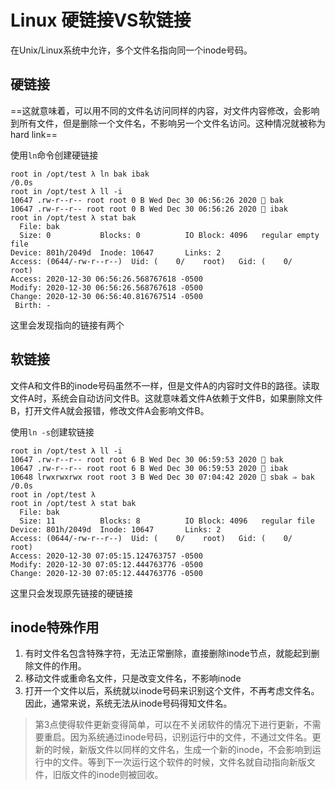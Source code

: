 # Linux 硬链接VS软链接

在Unix/Linux系统中允许，多个文件名指向同一个inode号码。

## 硬链接

==这就意味着，可以用不同的文件名访问同样的内容，对文件内容修改，会影响到所有文件，但是删除一个文件名，不影响另一个文件名访问。这种情况就被称为hard link==

使用`ln`命令创建硬链接

```
root in /opt/test λ ln bak ibak                                           /0.0s
root in /opt/test λ ll -i
10647 .rw-r--r-- root root 0 B Wed Dec 30 06:56:26 2020  bak
10647 .rw-r--r-- root root 0 B Wed Dec 30 06:56:26 2020  ibak  
root in /opt/test λ stat bak 
  File: bak
  Size: 0         	Blocks: 0          IO Block: 4096   regular empty file
Device: 801h/2049d	Inode: 10647       Links: 2
Access: (0644/-rw-r--r--)  Uid: (    0/    root)   Gid: (    0/    root)
Access: 2020-12-30 06:56:26.568767618 -0500
Modify: 2020-12-30 06:56:26.568767618 -0500
Change: 2020-12-30 06:56:40.816767514 -0500
 Birth: -              
```

这里会发现指向的链接有两个

## 软链接

文件A和文件B的inode号码虽然不一样，但是文件A的内容时文件B的路径。读取文件A时，系统会自动访问文件B。这就意味着文件A依赖于文件B，如果删除文件B，打开文件A就会报错，修改文件A会影响文件B。

使用`ln -s`创建软链接

```
root in /opt/test λ ll -i
10647 .rw-r--r-- root root 6 B Wed Dec 30 06:59:53 2020  bak
10647 .rw-r--r-- root root 6 B Wed Dec 30 06:59:53 2020  ibak
10648 lrwxrwxrwx root root 3 B Wed Dec 30 07:04:42 2020  sbak ⇒ bak     /0.0s
root in /opt/test λ 
root in /opt/test λ stat bak
  File: bak
  Size: 11        	Blocks: 8          IO Block: 4096   regular file
Device: 801h/2049d	Inode: 10647       Links: 2
Access: (0644/-rw-r--r--)  Uid: (    0/    root)   Gid: (    0/    root)
Access: 2020-12-30 07:05:15.124763757 -0500
Modify: 2020-12-30 07:05:12.444763776 -0500
Change: 2020-12-30 07:05:12.444763776 -0500
```

这里只会发现原先链接的硬链接

## inode特殊作用

1. 有时文件名包含特殊字符，无法正常删除，直接删除inode节点，就能起到删除文件的作用。
2. 移动文件或重命名文件，只是改变文件名，不影响inode
3. 打开一个文件以后，系统就以inode号码来识别这个文件，不再考虑文件名。因此，通常来说，系统无法从inode号码得知文件名。

> 第3点使得软件更新变得简单，可以在不关闭软件的情况下进行更新，不需要重启。因为系统通过inode号码，识别运行中的文件，不通过文件名。更新的时候，新版文件以同样的文件名，生成一个新的inode，不会影响到运行中的文件。等到下一次运行这个软件的时候，文件名就自动指向新版文件，旧版文件的inode则被回收。